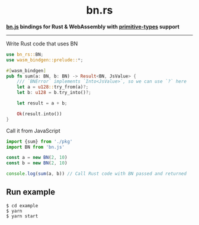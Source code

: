 # <h1 align="center"> bn.rs </h1>

**[bn.js](https://github.com/indutny/bn.js/) bindings for Rust & WebAssembly with [primitive-types](https://github.com/paritytech/parity-common/tree/master/primitive-types) support**

---

Write Rust code that uses BN
```rust
use bn_rs::BN;
use wasm_bindgen::prelude::*;

#[wasm_bindgen]
pub fn sum(a: BN, b: BN) -> Result<BN, JsValue> {
    /// `BNError` implements `Into<JsValue>`, so we can use `?` here
    let a = u128::try_from(a)?;
    let b: u128 = b.try_into()?;

    let result = a + b;

    Ok(result.into())
}
```

Call it from JavaScript
```javascript
import {sum} from './pkg'
import BN from 'bn.js'

const a = new BN(2, 10)
const b = new BN(2, 10)

console.log(sum(a, b)) // Call Rust code with BN passed and returned
```

## Run example
```shell
$ cd example
$ yarn
$ yarn start
```
